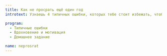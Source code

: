```yaml
---
title: Как не просрать ещё один год
introtext: Узнаешь 4 типичных ошибки, которых тебе стоит избежать, чтобы в новом году всё было совсем не так, как в старом

program:
  - Типичные ошибки
  - Вдохновение и мотивация
  - Домашнее задание

name: neprosrat
---
```

